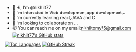 - 👋 Hi, I’m @nikhilt77
- 👀 I’m interested in Web development,app development,..
- 🌱 I’m currently learning react,JAVA and C
- 💞️ I’m looking to collaborate on ...
- 📫 You can reach me on my email:nikhiltomy75@gmail.com
[![nikhilt77's GitHub stats](https://github-readme-stats-olcd.vercel.app/api?username=nikhilt77&show_icons=true&theme=transparent&card_width=400&hide_title=true&hide_border=true)](https://github.com/nikhilt77)

[![Top Languages](https://github-readme-stats-olcd.vercel.app/api/top-langs?username=nikhilt77&layout=compact&card_width=400&theme=transparent&hide_border=true)](https://github.com/nikhilt77)
[![GitHub Streak](https://github-readme-streak-stats.herokuapp.com?user=nikhilt77&theme=dark&hide_border=true)](https://git.io/streak-stats)
<!--
nikhilt77/nikhilt77 is a ✨ special ✨ repository because its `README.md` (this file) appears on your GitHub profile.
You can click the Preview link to take a look at your changes.
--->
